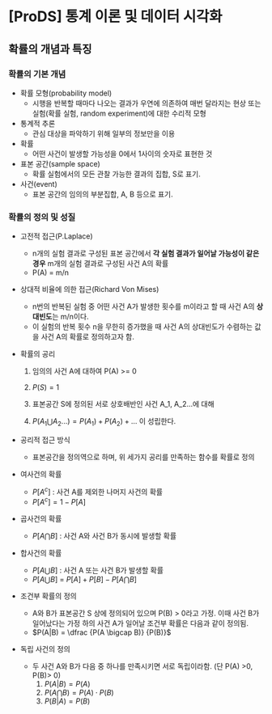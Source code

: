 # [ProDS] 통계 이론 및 데이터 시각화

## **확률의 개념과 특징**

### **확률의 기본 개념**

- 확률 모형(probability model)
    - 시행을 반복할 때마다 나오는 결과가 우연에 의존하여 매번 달라지는 현상 또는 실험(확률 실험, random experiment)에 대한 수리적 모형
- 통계적 추론
    - 관심 대상을 파악하기 위해 일부의 정보만을 이용
- 확률
    - 어떤 사건이 발생할 가능성을 0에서 1사이의 숫자로 표현한 것
- 표본 공간(sample space)
    - 확률 실험에서의 모든 관찰 가능한 결과의 집합, S로 표기.
- 사건(event)
    - 표본 공간의 임의의 부분집합, A, B 등으로 표기.

### **확률의 정의 및 성질**

- 고전적 접근(P.Laplace)
    - n개의 실험 결과로 구성된 표본 공간에서 **각 실험 결과가 일어날 가능성이 같은 경우** m개의 실험 결과로 구성된 사건 A의 확률
    - P(A) = m/n
- 상대적 비율에 의한 접근(Richard Von Mises)
    - n번의 반복된 실험 중 어떤 사건 A가 발생한 횟수를 m이라고 할 때 사건 A의 **상대빈도**는 m/n이다.
    - 이 실험의 반복 횟수 n을 무한히 증가했을 때 사건 A의 상대빈도가 수렴하는 값을 사건 A의 확률로 정의하고자 함.
- 확률의 공리
    
    1. 임의의 사건 A에 대하여 P(A) >= 0
    
    2. $P(S) = 1$
    
    3. 표본공간 S에 정의된 서로 상호배반인 사건 A_1, A_2...에 대해
    
    4. $P(A_1\bigcup A_2...) = P(A_1)+P(A_2)+...$ 이 성립한다.
    
- 공리적 접근 방식
    - 표본공간을 정의역으로 하며, 위 세가지 공리를 만족하는 함수를 확률로 정의
- 여사건의 확률
    - $P[A^c]$ : 사건 A를 제외한 나머지 사건의 확률
    - $P[A^c] = 1 - P[A]$
- 곱사건의 확률
    - $P[A \bigcap B]$ : 사건 A와 사건 B가 동시에 발생할 확률
- 합사건의 확률
    - $P[A \bigcup B]$ : 사건 A 또는 사건 B가 발생할 확률
    - $P[A \bigcup B]$ = $P[A] + P[B] - P[A \bigcap B]$
- 조건부 확률의 정의
    - A와 B가 표본공간 S 상에 정의되어 있으며 P(B) > 0라고 가정.
    이때 사건 B가 일어났다는 가정 하의 사건 A가 일어날 조건부 확률은 다음과 같이 정의됨.
    - $P(A|B) = \dfrac {P(A \bigcap B)} {P(B)}$
- 독립 사건의 정의
    - 두 사건 A와 B가 다음 중 하나를 만족시키면 서로 독립이라함. (단 P(A) >0, P(B)> 0)
        1. $P(A|B) = P(A)$
        2. $P(A \bigcap B) = P(A) \cdot P(B)$
        3. $P(B|A) = P(B)$
    
